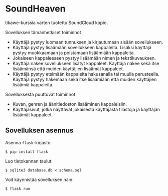 # SoundHeaven

tikawe-kurssia varten tuotettu SoundCloud kopio.

Sovelluksen tämänhetkiset toiminnot

* Käyttäjä pystyy luomaan tunnuksen ja kirjautumaan sisään sovellukseen.
* Käyttäjä pystyy lisäämään sovellukseen kappaleita. Lisäksi käyttäjä pystyy muokkaamaan ja poistamaan lisäämiään kappaleita.
* Jokaiseen kappaleeseen pystyy lisäämään nimen ja tekstikuvauksen.
* Käyttäjä näkee sovellukseen lisätyt kappaleet. Käyttäjä näkee sekä itse lisäämänsä että muiden käyttäjien lisäämät kappaleet.
* Käyttäjä pystyy etsimään kappaleita hakusanalla tai muulla perusteella. Käyttäjä pystyy hakemaan sekä itse lisäämiään että muiden käyttäjien lisäämiä kappaleita.

     
Sovelluksesta puuttuvat toiminnot

* Kuvan, genren ja äänitiedoston lisääminen kappaleisiin.
* Käyttäjäsivut, jotka näyttävät jokaisesta käyttäjästä tilastoja ja käyttäjän lisäämät kappaleet.

## Sovelluksen asennus

Asenna `flask`-kirjasto:

```
$ pip install flask
```

Luo tietokannan taulut:

```
$ sqlite3 database.db < schema.sql
```

Voit käynnistää sovelluksen näin:

```
$ flask run
```
